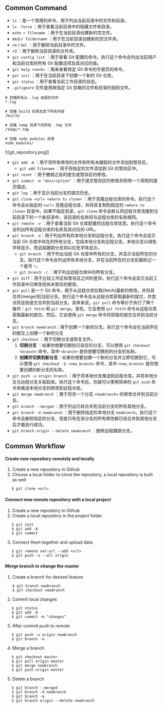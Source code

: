 ## Common Command

+ `ls` ：是一个常用的命令，用于列出当前目录中的文件和目录。
+ `ls -force` ：用于查看当前目录中的隐藏文件和目录。
+ `echo > filename` ：用于在当前目录创建新的空文件。
+ `mkdir foldername` ：用于在当前目录创建新的空文件夹。
+ `rm` / `del` ：用于删除当前目录中的文件。
+ `rd` ：用于删除当前目录的文件夹。
+ `git config list` ：用于查看 Git 配置的命令。执行这个命令会列出当前用户和当前仓库的所有 Git 配置选项及其对应的值。
+ `git help <verb>` ：用来查看特定 Git 命令的手册页的命令。
+ `git init` ：用于在当前目录下创建一个新的 Git 仓库。
+ `git status` ：用于查看当前工作目录的状态。
+ `.gitignore` 文件是用来指定 Git 忽略的文件和目录的规则文件。
```
# 忽略所有以 .log 结尾的文件
*.log

# 忽略 build 目录及其下所有内容
/build/

# 忽略 temp 目录下的所有 .tmp 文件
/temp/*.tmp

# 忽略 node_modules 目录
node_modules/

```
 
 ![[git_repository.png]]
+ `git add -A` ：用于将所有修改的文件和所有未跟踪的文件添加到暂存区。
	 + `git add filename` ：用于将指定的文件添加到 Git 的暂存区中。
+ `git reset` ：用于撤销之前的提交或暂存区的修改。
+ `git commit -m "description"` ：用于提交暂存区的修改并附带一个简短的提交描述。
+ `git log` ：用于显示当前分支的提交历史。
+ `git clone <url> <where to clone>` ：用于克隆远程仓库的命令。执行这个命令会从指定的 `<url>` 克隆远程仓库，并将其复制到指定的 `<where to clone>` 目录中。如果不指定目录，`git clone` 命令会默认将远程仓库克隆到当前目录下的一个新目录中，该目录的名称将与远程仓库的名称相同。
+ `git remote -v` ：用于查看当前 Git 仓库配置的远程仓库信息。执行这个命令会列出所有远程仓库的名称及其对应的 URL。
+ `git branch -a`：用于列出所有的本地分支和远程分支。执行这个命令会显示当前 Git 仓库中存在的所有分支，包括本地分支和远程分支。本地分支以绿色字体显示，而远程跟踪分支则以红色字体显示。
	+ `git branch` ：用于列出当前 Git 仓库中所有的分支，并显示当前所在的分支。执行这个命令会列出所有本地分支，并在当前所在的分支前面标记一个星号 `*`。
	+ `git branch -r` ：用于列出远程仓库中的所有分支。
+ `git diff`：用于比较工作区和暂存区之间的差异。执行这个命令会显示当前工作目录中已修改但尚未暂存的更改。
+ `git pull` 是一个 Git 命令，用于从远程仓库拉取(fetch)最新的修改，并将其合并(merge)到当前分支。执行这个命令会从远程仓库获取最新的提交，并尝试将这些提交合并到当前分支。具体来说，`git pull` 命令等价于执行了两个操作：`git fetch` 和 `git merge`。首先，它会使用 `git fetch` 命令从远程仓库获取最新的提交。然后，它会使用 `git merge` 命令将获取的提交合并到当前分支。
+ `git branch newbranch`：用于创建一个新的分支。执行这个命令会在当前所在的提交上创建一个新的分支
+ `git checkout` ：用于切换分支或恢复文件。
	1. **切换分支** ：如果你想要切换到已存在的分支，可以使用 `git checkout <branch>` 命令，其中 `<branch>` 是你想要切换到的分支的名称。
	2. **创建并切换到新分支**：如果你想要创建一个新的分支并立即切换到它，可以使用 `git checkout -b <new_branch>` 命令，其中 `<new_branch>` 是你想要创建的新分支的名称。
+ `git push -u origin branch` ：用于将本地分支推送到远程仓库，并将本地分支与远程分支关联起来。执行这个命令后，你就可以使用简单的 `git push` 命令来推送本地分支的修改到远程仓库。
+ `git merge newbranch` ：用于将另一个分支 `<newbranch>` 的修改合并到当前分支。
+ `git branch --merged` ：用于列出已经合并到当前分支的所有其他分支。
+ `git branch -d newbranch` ：用于删除指定的本地分支 `newbranch`。执行这个命令会删除指定的分支，但是只有在该分支的所有修改都已经合并到其他分支后才能执行成功。
+ `git branch origin --delete newbranch` ：删除远程跟踪分支。
## Common Workflow

#### Create new repository remotely and locally

1. Create a new repository in Github
2. Choose a local folder to clone the repository, a local repository is built as well
```
   $ git clone <url>
```
#### Connect new remote repository with a local project

1. Create a new repository in Github
2. Create a local repository in the project folder
```
   $ git init
   $ git add -A
   $ git commit
```
3. Connect them together and upload data
```
   $ git remote set-url --add <url>
   $ git push -u --all origin
```
#### Merge branch to change the master

1. Create a branch for desired feature
   ```
   $ git branch newbranch
   $ git checkout newbranch
	```
2. Commit local changes
```
   $ git status
   $ git add -A
   $ git commit -m "changes"
```
3. After commit push to remote
```
   $ git push -u origin newbranch
   $ git branch -a
```
4. Merge a branch
```
   $ git checkout master
   $ git pull origin master
   $ git merge newbranch
   $ git push origin master
```
5. Delete a branch
```
   $ git branch --merged
   $ git branch -d newbranch
   $ git branch -a
   $ git branch origin --delete newbranch
```
